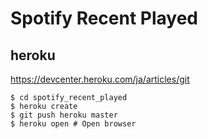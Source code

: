 # Spotify Recent Played
## heroku
https://devcenter.heroku.com/ja/articles/git

```
$ cd spotify_recent_played
$ heroku create
$ git push heroku master
$ heroku open # Open browser
```
